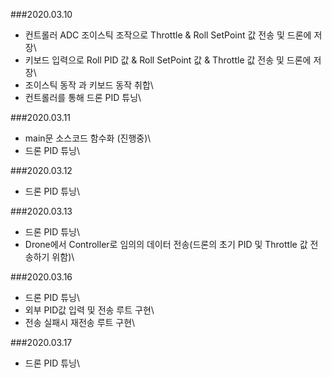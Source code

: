 ###2020.03.10
- 컨트롤러 ADC 조이스틱 조작으로 Throttle & Roll SetPoint 값 전송 및 드론에 저장\
- 키보드 입력으로 Roll PID 값 & Roll SetPoint 값 & Throttle 값 전송 및 드론에 저장\
- 조이스틱 동작 과 키보드 동작 취합\
- 컨트롤러를 통해 드론 PID 튜닝\


###2020.03.11
- main문 소스코드 함수화 (진행중)\
- 드론 PID 튜닝\

###2020.03.12
- 드론 PID 튜닝\

###2020.03.13
- 드론 PID 튜닝\
- Drone에서 Controller로 임의의 데이터 전송(드론의 초기 PID 및 Throttle 값 전송하기 위함)\

###2020.03.16
- 드론 PID 튜닝\
- 외부 PID값 입력 및 전송 루트 구현\
- 전송 실패시 재전송 루트 구현\

###2020.03.17
- 드론 PID 튜닝\
